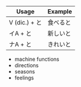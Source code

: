 |Usage|Example|
|-|-|
|V (dic.) + と|食べると|
|イA + と|新しいと|
|ナA + と|きれいと|

- machine functions
- directions
- seasons
- feelings